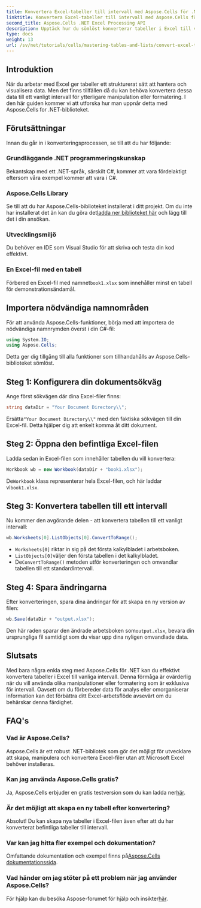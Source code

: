 ```yaml
---
title: Konvertera Excel-tabeller till intervall med Aspose.Cells för .NET
linktitle: Konvertera Excel-tabeller till intervall med Aspose.Cells för .NET
second_title: Aspose.Cells .NET Excel Processing API
description: Upptäck hur du sömlöst konverterar tabeller i Excel till vanliga intervall med det kraftfulla Aspose.Cells for .NET-biblioteket. Den här steg-för-steg-guiden täcker allt från att ställa in din miljö till att utföra konverteringen.
type: docs
weight: 13
url: /sv/net/tutorials/cells/mastering-tables-and-lists/convert-excel-tables-to-range/
---
```

## Introduktion

När du arbetar med Excel ger tabeller ett strukturerat sätt att hantera och visualisera data. Men det finns tillfällen då du kan behöva konvertera dessa data till ett vanligt intervall för ytterligare manipulation eller formatering. I den här guiden kommer vi att utforska hur man uppnår detta med Aspose.Cells for .NET-biblioteket.

## Förutsättningar
Innan du går in i konverteringsprocessen, se till att du har följande:

### Grundläggande .NET programmeringskunskap
Bekantskap med ett .NET-språk, särskilt C#, kommer att vara fördelaktigt eftersom våra exempel kommer att vara i C#.

### Aspose.Cells Library
 Se till att du har Aspose.Cells-biblioteket installerat i ditt projekt. Om du inte har installerat det än kan du göra det[ladda ner biblioteket här](https://releases.aspose.com/cells/net/) och lägg till det i din ansökan.

### Utvecklingsmiljö
Du behöver en IDE som Visual Studio för att skriva och testa din kod effektivt.

### En Excel-fil med en tabell
 Förbered en Excel-fil med namnet`book1.xlsx` som innehåller minst en tabell för demonstrationsändamål.

## Importera nödvändiga namnområden
För att använda Aspose.Cells-funktioner, börja med att importera de nödvändiga namnrymden överst i din C#-fil:

```csharp
using System.IO;
using Aspose.Cells;
```

Detta ger dig tillgång till alla funktioner som tillhandahålls av Aspose.Cells-biblioteket sömlöst.

## Steg 1: Konfigurera din dokumentsökväg
Ange först sökvägen där dina Excel-filer finns:

```csharp
string dataDir = "Your Document Directory\\";
```
 Ersätta`"Your Document Directory\\"` med den faktiska sökvägen till din Excel-fil. Detta hjälper dig att enkelt komma åt ditt dokument.

## Steg 2: Öppna den befintliga Excel-filen
Ladda sedan in Excel-filen som innehåller tabellen du vill konvertera:

```csharp
Workbook wb = new Workbook(dataDir + "book1.xlsx");
```
 De`Workbook` klass representerar hela Excel-filen, och här laddar vi`book1.xlsx`.

## Steg 3: Konvertera tabellen till ett intervall
Nu kommer den avgörande delen - att konvertera tabellen till ett vanligt intervall:

```csharp
wb.Worksheets[0].ListObjects[0].ConvertToRange();
```

- `Worksheets[0]` riktar in sig på det första kalkylbladet i arbetsboken.
- `ListObjects[0]`väljer den första tabellen i det kalkylbladet.
-  De`ConvertToRange()` metoden utför konverteringen och omvandlar tabellen till ett standardintervall.

## Steg 4: Spara ändringarna
Efter konverteringen, spara dina ändringar för att skapa en ny version av filen:

```csharp
wb.Save(dataDir + "output.xlsx");
```
 Den här raden sparar den ändrade arbetsboken som`output.xlsx`, bevara din ursprungliga fil samtidigt som du visar upp dina nyligen omvandlade data.

## Slutsats
Med bara några enkla steg med Aspose.Cells för .NET kan du effektivt konvertera tabeller i Excel till vanliga intervall. Denna förmåga är ovärderlig när du vill använda olika manipulationer eller formatering som är exklusiva för intervall. Oavsett om du förbereder data för analys eller omorganiserar information kan det förbättra ditt Excel-arbetsflöde avsevärt om du behärskar denna färdighet.

## FAQ's

### Vad är Aspose.Cells?
Aspose.Cells är ett robust .NET-bibliotek som gör det möjligt för utvecklare att skapa, manipulera och konvertera Excel-filer utan att Microsoft Excel behöver installeras.

### Kan jag använda Aspose.Cells gratis?
Ja, Aspose.Cells erbjuder en gratis testversion som du kan ladda ner[här](https://releases.aspose.com/cells/net/).

### Är det möjligt att skapa en ny tabell efter konvertering?
Absolut! Du kan skapa nya tabeller i Excel-filen även efter att du har konverterat befintliga tabeller till intervall.

### Var kan jag hitta fler exempel och dokumentation?
 Omfattande dokumentation och exempel finns på[Aspose.Cells dokumentationssida](https://reference.aspose.com/cells/net/).

### Vad händer om jag stöter på ett problem när jag använder Aspose.Cells?
 För hjälp kan du besöka Aspose-forumet för hjälp och insikter[här](https://forum.aspose.com/c/cells/9).

